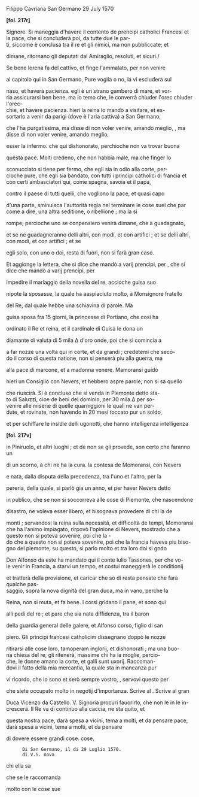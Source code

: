 Filippo Cavriana
San Germano
29 July 1570


    
      
        
**[fol. 217r]**

        
            
Signore. Si maneggia d'havere il contento de prencipi catholici Francesi et la pace, che si concluderà poi, da tutte due le par-  
ti, siccome è conclusa tra il re et gli nimici, ma non pubbliccate; et 
            
dimane, ritornano gli deputati dal Amiraglio, resoluti, et sicuri./
            
Se bene lorena fa del cattivo, et finge l'ammalato, per non venire 
            
al capitolo qui in San Germano, Pure voglia o no, la vi escluderà sul 
            
naso, et haverà pacienza. egli è un strano gambero di mare, et vor-  
ria assicurarsi ben bene, ma io temo che, le converrà chiuder l'orec chiuder l'orec-  
chie, et havere pacienza. hieri la reina lo mandò a visitare, et es-  
sortarlo a venir da parigi (dove è l'aria cattiva) a San Germano, 
            
che l'ha purgatissima, ma disse di non voler venire, amando meglio, 
          , ma disse di non voler venire, amando meglio, 
            
esser la infermo. che qui dishonorato, perchioche non va trovar buona 
            
questa pace. Molti credeno, che non habbia male, ma che finger lo 
            
sconucciato si tiene per fermo, che egli sia in odio alla corte, per-  
cioche pure, che egli sia bandato, con tutti i principi catholici di francia et con certi ambasciatori qui, come spagna, savoia et il papa, 
            
contro il paese di tutti quelli, che vogliono la pace, et quasi capo 
            
d'una parte, sminuisca l'auttorità regia nel terminare le cose suei che par come a dire, una altra seditione, o ribellione ; ma la si 
            
rompe; percioche uno se conpensiero venirà dimane, che à guadagnato, 
            
et se ne guadagneranno delli altri, con modi, et con artifici ; et se 
           delli altri, con modi, et con artifici ; et se 
            
egli solo, con uno o doi, resta di fuori, non si farà gran caso.
        


        
            
Et aggionge la lettera, che si dice che mandò a varij prencipi, per
          , che si dice che mandò a varij prencipi, per
            
impedire il mariaggio della novella del re, accioche guisa suo
            
nipote la sposasse, la quale ha aaspiaciuto molto, à Monsignore fratello
          
            
del Re, dal quale hebbe una schiavina di parole. Ma 
            
guisa sposa fra 15 giorni, la princesse di Portiano, che cosi ha 
            
ordinato il Re et reina, et il cardinale di Guisa le dona un 
            
diamante di valuta di 5 mila Δ d'oro onde, poi che si comincia a 
            
a far nozze una volta qui in corte, et da grandi ; credetemi che secō-  
do il corso di questa natione, non si penserà piu alla guerra, ma 
            
alla pace di marcone, et a madonna venere. Mamoransi guidò 
            
hieri un Consiglio con Nevers, et hebbero aspre parole, non si sa quello 
            
che riuscirà. Si è concluso che si venda in Piemonte detto sta-  
to di Saluzzi, cioe de beni del dominio, per 30 mila Δ per so-  
venire alle miserie di quelle quarniggioni le quali ne van per-  
dute, et rovinate, non havendo in 20 mesi toccato pur un soldo, 
            
et per schiffare le insidie delli ugonotti, che hanno intelligenza
         intelligenza
        



        
**[fol. 217v]**

        
            
in Piniruolo, et altri luoghi ; et de non se gli provede, son certo che faranno un 
            
di un scorno, à chi ne ha la cura. la contesa de Momoransi, con Nevers 
            
e nata, dalla disputa della precedenza, tra l'uno et l'altro, per la 
            
pereria, della quale, si parlò gia un anno, et per haver Nevers detto 
            
in publico, che se non si soccorreva alle cose di Piemonte, che nascendone
            
disastro, ne voleva esser libero, et bisognava provedere di chi la de 
            
monti ; servandosi la reina sulla necessità, et difficoltà de tempi, Momoransi che ha l'animo impiagato, rirpovò l'opinione di Nevers, mostrado che a questo non si poteva sovenire, poi che la -  
do che a questo non si poteva sovenire, poi che la francia haveva piu biso-  
gno del piemonte, su questo, si parlo molto et tra loro doi si gndo 
            
Don Alfonso da este ha mandato qui il conte Iulio Tassones, per che vo-  
le venir in Francia, a starvi un tempo, et costui maneggierà le conditionij 
            
et tratterà della provisione, et caricar che so di resta pensate che farà qualche pas-  
saggio, sopra la nova dignità del gran duca, ma in vano, perche la 
            
Reina, non si muta, et fa bene. I corsi gridano il pane, et sono qui 
            
alli pedi del re ; et pare che sia nata diffidenza, tra il baron 
            
della guardia general delle galere, et Alfonso corso, figlio di san
            
piero. Gli principi francesi catholicim dissegnano doppò le nozze 
            
ritirarsi alle cose loro, tamoperam inglorij, et dishonorati ; ma una buo-  
na chiesa del re, gli ritenerà, massime chi ha la moglie, percio-  
che, le donne amano la corte, et galli sunt uxorij. Raccoman-  
dovi il fatto della mia mercantia, la quale sta in mancanza pur 
            
vi ricordo, che io sono et serò sempre vostro, , servovi questo per
            
che siete occupato molto in negotij d'importanza. Scrive al . Scrive al gran 
           
            
Duca Vicenzo da Castello. V. Signoria procuri fauorirlo, che non le in le in-  
crescerà. Il Re va di continuo alla caccia, ne sta quito, et
            
questa nostra pace, darà spesa a vicini, tema a molti, et da pensare 
           pace, darà spesa a vicini, tema a molti, et da pensare 
            
di dovere essere grandi cose.
         cose.
        


        
          Di San Germano, il di 29 Luglio 1570.
          di V.S. nova
            
chi ella sa
            
che se le raccomanda
            
molto con le cose sue
        


      
    
  